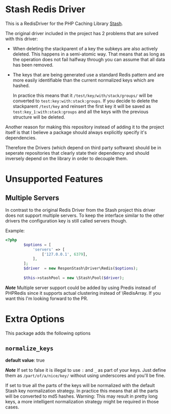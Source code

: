 # Stash Redis Driver

This is a RedisDriver for the PHP Caching Library [Stash](https://github.com/tedious/stash).

The original driver included in the project has 2 problems that are solved with this driver:

* When deleting the stackparent of a key the subkeys are also actively deleted. This happens in a semi-atomic way. That means that as long as the operation does not fail halfway through you can assume that all data has been removed.

* The keys that are being generated use a standard Redis pattern and are more easily identifiable than the current normalized keys which are hashed.

  In practice this means that it ```/test/key/with/stack/groups/``` will be converted to ```test:key:with:stack:groups```. If you decide to delete the stackparent ```/test/key``` and reinsert the first key it will be saved as ```test:key_1:with:stack:groups``` and all the keys with the previous structure will be deleted.
  
Another reason for making this repository instead of adding it to the project itself is that I believe a package should always explicitly specify it's dependencies.

Therefore the Drivers (which depend on third party software) should be in seperate repositories that clearly state their dependency and should inversely depend on the library in order to decouple them.

# Unsupported Features

## Multiple Servers
In contrast to the original Redis Driver from the Stash project this driver does not support multiple servers. To keep the interface similar to the other drivers the configuration key is still called servers though.

Example:

```php
<?php
		$options = [
			'servers' => [
				['127.0.0.1', 6379],
			],
		];
		$driver  = new ResponStash\Driver\Redis($options);
		
		$this->stashPool = new \Stash\Pool($driver);
```

***Note*** Multiple server support could be added by using Predis instead of PHPRedis since it supports actual clustering instead of \RedisArray. If you want this I'm looking forward to the PR.

# Extra Options
This package adds the following options

## ```normalize_keys```
**default value**: true

***Note*** If set to false it is illegal to use ```:``` and ```_``` as part of your keys. Just define them as ```/part/of/a/nice/key/``` without using underscores and you'll be fine. 

If set to true all the parts of the keys will be normalized with the default Stash key normalization strategy. In practice this means that all the parts will be converted to md5 hashes. Warning: This may result in pretty long keys, a more intelligent normalization strategy might be required in those cases.

 
